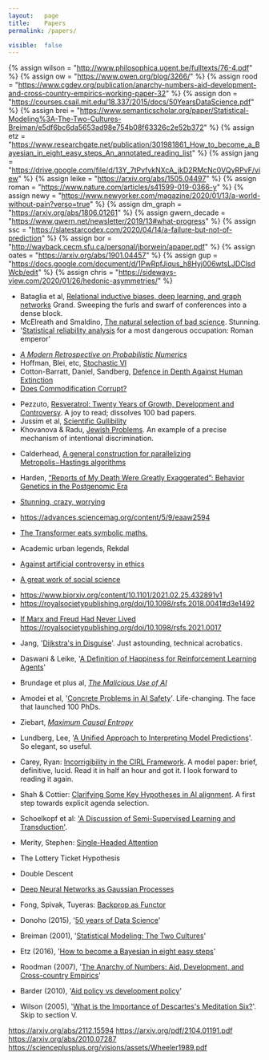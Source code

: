 ```yaml
---
layout:   page
title:    Papers
permalink: /papers/

visible:  false
---
```


{%	assign wilson = "http://www.philosophica.ugent.be/fulltexts/76-4.pdf"		%}
{%	assign ow = "https://www.owen.org/blog/3266/"		%}
{%	assign rood = "https://www.cgdev.org/publication/anarchy-numbers-aid-development-and-cross-country-empirics-working-paper-32"		%}
{%	assign don = "https://courses.csail.mit.edu/18.337/2015/docs/50YearsDataScience.pdf"	%}
{%	assign brei = "https://www.semanticscholar.org/paper/Statistical-Modeling%3A-The-Two-Cultures-Breiman/e5df6bc6da5653ad98e754b08f63326c2e52b372"	%}
{%	assign etz = "https://www.researchgate.net/publication/301981861_How_to_become_a_Bayesian_in_eight_easy_steps_An_annotated_reading_list"	%}
{%	assign jang = "https://drive.google.com/file/d/13Y_7tPvfvkNXcA_jkD2RMcNc0VQyRPvF/view"	%}
{%	assign leike = "https://arxiv.org/abs/1505.04497"		%}
{%	assign roman = "https://www.nature.com/articles/s41599-019-0366-y"	%}
{%	assign newy = "https://www.newyorker.com/magazine/2020/01/13/a-world-without-pain?verso=true"		%}
{%	assign dm_graph = "https://arxiv.org/abs/1806.01261"		%}
{%	assign gwern_decade = "https://www.gwern.net/newsletter/2019/13#what-progress"		%}
{%	assign ssc = "https://slatestarcodex.com/2020/04/14/a-failure-but-not-of-prediction"		%}
{%	assign bor = "http://wayback.cecm.sfu.ca/personal/jborwein/apaper.pdf"		%}
{%	assign oates = "https://arxiv.org/abs/1901.04457"		%}
{%	assign gup = "https://docs.google.com/document/d/1PwRpfJiqus_h8Hyj006wtsLJDClsdWcb/edit"	%}
{%	assign chris = "https://sideways-view.com/2020/01/26/hedonic-asymmetries/"	%}


* Bataglia et al, <a href="{{dm_graph}}">Relational inductive biases, deep learning, and graph networks</a>
Grand. Sweeping the furls and swarf of conferences into a dense block.
* McElreath and Smaldino, [The natural selection of bad science](https://royalsocietypublishing.org/doi/10.1098/rsos.160384). Stunning. 
* '<a href="{{roman}}">Statistical reliability analysis</a> for a most dangerous occupation: Roman emperor'
<!-- * Evans and Grefenstette -->
<!-- * Ali Payani -->
* _<a href="{{oates}}">A Modern Retrospective on Probabilistic Numerics</a>_
* Hoffman, Blei, etc, [Stochastic VI](https://arxiv.org/abs/1206.7051)
* Cotton-Barratt, Daniel, Sandberg, [Defence in Depth Against Human Extinction](https://onlinelibrary.wiley.com/doi/full/10.1111/1758-5899.12786)
* [Does Commodification Corrupt?](https://scholarship.shu.edu/cgi/viewcontent.cgi?article=1732&context=shlr)
<!-- * <a href="{{bor}}">Aesthetics for the Working Mathematician</a> (2007) -->
* Pezzuto, [Resveratrol: Twenty Years of Growth, Development and Controversy](https://www.ncbi.nlm.nih.gov/pmc/articles/PMC6319551/). A joy to read; dissolves 100 bad papers.
* Jussim et al, [Scientific Gullibility](https://www.taylorfrancis.com/books/e/9780429203787/chapters/10.4324/9780429203787-15)
* Khovanova & Radu, [Jewish Problems](https://arxiv.org/pdf/1110.1556.pdf). An example of a precise mechanism of intentional discrimination.
<!-- Banholzer NPI  -->
* Calderhead, [A general construction for parallelizing Metropolis−Hastings algorithms](https://www.pnas.org/content/111/49/17408)
* Harden, [“Reports of My Death Were Greatly Exaggerated”: Behavior Genetics in the Postgenomic Era](https://sci-hub.se/10.1146/annurev-psych-052220-103822)

* [Stunning, crazy, worrying](https://evjang.com/2021/10/23/generalization.html)
* https://advances.sciencemag.org/content/5/9/eaaw2594
* [The Transformer eats symbolic maths.](https://arxiv.org/pdf/1912.01412.pdf)
* Academic urban legends, Rekdal
* [Against artificial controversy in ethics](https://www.cambridge.org/core/journals/utilitas/article/what-should-we-agree-on-about-the-repugnant-conclusion/EB52C686BAFEF490CE37043A0A3DD075)
* [A great work of social science](https://www.poverty-action.org/sites/default/files/publications/Mask_RCT____Symptomatic_Seropositivity_083121.pdf)
- https://www.biorxiv.org/content/10.1101/2021.02.25.432891v1
- https://royalsocietypublishing.org/doi/10.1098/rsfs.2018.0041#d3e1492
* [If Marx and Freud Had Never Lived](https://books.openedition.org/pucl/1807?lang=en)
https://royalsocietypublishing.org/doi/10.1098/rsfs.2021.0017


* Jang, '<a href="{{jang}}">Dijkstra's in Disguise</a>'. Just astounding, technical acrobatics.
* Daswani & Leike, '<a href="{{leike}}">A Definition of Happiness for Reinforcement Learning Agents</a>'
* Brundage et plus al, _[The Malicious Use of AI](https://arxiv.org/ftp/arxiv/papers/1802/1802.07228.pdf)_
* Amodei et al, '<a href="https://arxiv.org/abs/1606.06565">Concrete Problems in AI Safety</a>'. Life-changing. The face that launched 100 PhDs.
* Ziebart, _[Maximum Causal Entropy](http://www.cs.cmu.edu/~bziebart/publications/thesis-bziebart.pdf)_
* Lundberg, Lee, '<a href="http://papers.nips.cc/paper/7062-a-unified-approach-to-interpreting-model-predictions.pdf">A Unified Approach to Interpreting Model Predictions</a>'. So elegant, so useful.
* Carey, Ryan: [Incorrigibility in the CIRL Framework](https://arxiv.org/abs/1709.06275). A model paper: brief, definitive, lucid. Read it in half an hour and got it. I look forward to reading it again.
* Shah & Cottier: [Clarifying Some Key Hypotheses in AI alignment](https://www.alignmentforum.org/posts/mJ5oNYnkYrd4sD5uE/clarifying-some-key-hypotheses-in-ai-alignment). A first step towards explicit agenda selection.
* Schoelkopf et al: ['A Discussion of Semi-Supervised Learning and Transduction'](http://www.acad.bg/ebook/ml/MITPress-%20SemiSupervised%20Learning.pdf).
* Merity, Stephen: [Single-Headed Attention](https://arxiv.org/pdf/1911.11423.pdf)
* The Lottery Ticket Hypothesis
* Double Descent
* [Deep Neural Networks as Gaussian Processes](https://arxiv.org/abs/1711.00165)
* Fong, Spivak, Tuyeras: [Backprop as Functor](https://arxiv.org/abs/1711.10455)
* Donoho (2015), '<a href="{{don}}">50 years of Data Science</a>'
* Breiman (2001), '<a href="{{brei}}">Statistical Modeling: The Two Cultures</a>'
* Etz (2016), '<a href="{{etz}}">How to become a Bayesian in eight easy steps</a>'
* Roodman (2007), '<a href="{{rood}}">The Anarchy of Numbers: Aid, Development, and Cross-country Empirics</a>'
* Barder (2010), '<a href="{{ow}}">Aid policy vs development policy</a>'
* Wilson (2005), '<a href="{{wilson}}">What is the Importance of Descartes's Meditation Six?</a>'. Skip to section V.


https://arxiv.org/abs/2112.15594
https://arxiv.org/pdf/2104.01191.pdf
https://arxiv.org/abs/2010.07287
https://scienceplusplus.org/visions/assets/Wheeler1989.pdf